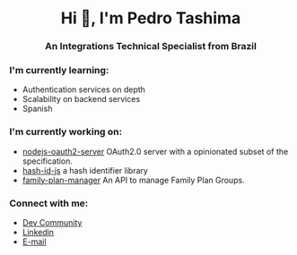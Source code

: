 <h1 align="center">Hi 👋, I'm Pedro Tashima</h1>
<h3 align="center">An Integrations Technical Specialist from Brazil</h3>

### I'm currently learning:
* Authentication services on depth     
* Scalability on backend services    
* Spanish    

### I'm currently working on:
* [nodejs-oauth2-server](https://github.com/Tashima42/nodejs-oauth2-server) OAuth2.0 server with a opinionated subset of the specification. 
* [hash-id-js](https://github.com/Tashima42/hash-id-js) a hash identifier library
* [family-plan-manager](https://github.com/Tashima42/family-plan-manager) An API to manage Family Plan Groups.

### Connect with me:
* [Dev Community](https://dev.to/tashima42)
* [Linkedin](https://www.linkedin.com/in/pedrotashima/)
* [E-mail](mailto:pedrotashima@protonmail.com)
